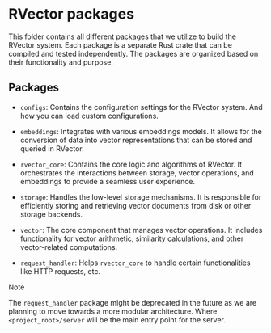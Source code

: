 # RVector packages

This folder contains all different packages that we utilize to build the RVector system. Each package is a separate Rust crate that can be compiled and tested independently. The packages are organized based on their functionality and purpose.

## Packages

- `configs`: Contains the configuration settings for the RVector system. And how you can load custom configurations.

- `embeddings`: Integrates with various embeddings models. It allows for the conversion of data into vector representations that can be stored and queried in RVector.

- `rvector_core`: Contains the core logic and algorithms of RVector. It orchestrates the interactions between storage, vector operations, and embeddings to provide a seamless user experience.

- `storage`: Handles the low-level storage mechanisms. It is responsible for efficiently storing and retrieving vector documents from disk or other storage backends.

- `vector`: The core component that manages vector operations. It includes functionality for vector arithmetic, similarity calculations, and other vector-related computations.

- `request_handler`: Helps `rvector_core` to handle certain functionalities like HTTP requests, etc.

> [!NOTE]
> The `request_handler` package might be deprecated in the future as we are planning to move towards a more modular architecture. Where `<project_root>/server` will be the main entry point for the server.
